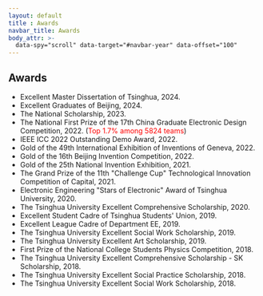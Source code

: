 ```yaml
---
layout: default
title : Awards
navbar_title: Awards
body_attr: >-
  data-spy="scroll" data-target="#navbar-year" data-offset="100"
---
```


## Awards

* Excellent Master Dissertation of Tsinghua, 2024.
* Excellent Graduates of Beijing, 2024.
* The National Scholarship, 2023. 
* The National First Prize of the 17th China Graduate Electronic Design Competition, 2022. (<font color=red>Top 1.7% among 5824 teams</font>)
* IEEE ICC 2022 Outstanding Demo Award, 2022.
* Gold of the 49th International Exhibition of Inventions of Geneva, 2022.
* Gold of the 16th Beijing Invention Competition, 2022.
* Gold of the 25th National Invention Exhibition, 2021.
* The Grand Prize of the 11th "Challenge Cup" Technological Innovation Competition of Capital, 2021.
* Electronic Engineering "Stars of Electronic" Award of Tsinghua University, 2020. 
* The Tsinghua University Excellent Comprehensive Scholarship, 2020.
* Excellent Student Cadre of Tsinghua Students' Union, 2019.
* Excellent League Cadre of Department EE, 2019.
* The Tsinghua University Excellent Social Work Scholarship, 2019.
* The Tsinghua University Excellent Art Scholarship, 2019.
* First Prize of the National College Students Physics Competition, 2018.
* The Tsinghua University Excellent Comprehensive Scholarship - SK Scholarship, 2018.
* The Tsinghua University Excellent Social Practice Scholarship, 2018.
* The Tsinghua University Excellent Social Work Scholarship, 2018.
